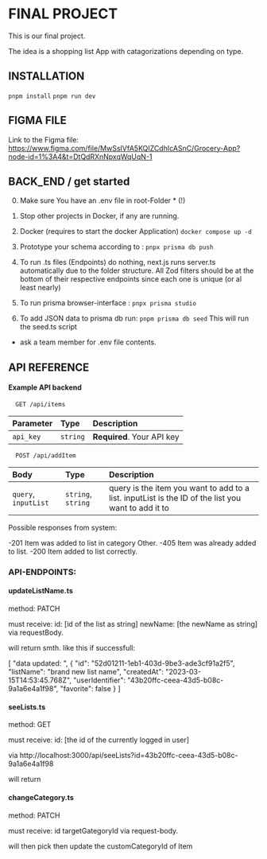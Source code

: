 # FINAL PROJECT

This is our final project.

The idea is a shopping list App with catagorizations depending on type.

## INSTALLATION

`pnpm install`
`pnpm run dev`

## FIGMA FILE

Link to the Figma file: https://www.figma.com/file/MwSsIVfA5KQIZCdhIcASnC/Grocery-App?node-id=1%3A4&t=DtQdRXnNpxqWqUqN-1

## BACK_END / get started

0. Make sure You have an .env file in root-Folder \* (!)

1. Stop other projects in Docker, if any are running.

2. Docker (requires to start the docker Application)
   `docker compose up -d`

3. Prototype your schema according to :
   `pnpx prisma db push`

4. To run .ts files (Endpoints) do nothing, next.js runs server.ts automatically due to the folder structure. All Zod filters should be at the bottom of their respective endpoints since each one is unique (or al least nearly)

5. To run prisma browser-interface :
   `pnpx prisma studio`

6. To add JSON data to prisma db run:
   `pnpm prisma db seed`
   This will run the seed.ts script

- ask a team member for .env file contents.

## API REFERENCE

#### Example API backend

```http
  GET /api/items
```

| Parameter | Type     | Description                |
| :-------- | :------- | :------------------------- |
| `api_key` | `string` | **Required**. Your API key |

```http
  POST /api/addItem
```

| Body                 | Type               | Description                                                                                        |
| :------------------- | :----------------- | :------------------------------------------------------------------------------------------------- |
| `query`, `inputList` | `string`, `string` | query is the item you want to add to a list. inputList is the ID of the list you want to add it to |

Possible responses from system:

-201 Item was added to list in category Other.
-405 Item was already added to list.
-200 Item added to list correctly.

### API-ENDPOINTS:
#### updateListName.ts

   method: PATCH

   must receive:
      id: [id of the list as string]
      newName: [the newName as string]
   via requestBody.

   will return smth. like this if successfull:

[
  "data updated: ",
  {
    "id": "52d01211-1eb1-403d-9be3-ade3cf91a2f5",
    "listName": "brand new list name",
    "createdAt": "2023-03-15T14:53:45.768Z",
    "userIdentifier": "43b20ffc-ceea-43d5-b08c-9a1a6e4a1f98",
    "favorite": false
  }
]

#### seeLists.ts

   method: GET

   must receive:
      id: [the id of the currently logged in user]

   via http://localhost:3000/api/seeLists?id=43b20ffc-ceea-43d5-b08c-9a1a6e4a1f98

   will return 

#### changeCategory.ts

   method: PATCH

   must receive:
      id
      targetGategoryId
   via request-body.

   will then pick then update the customCategoryId of Item


